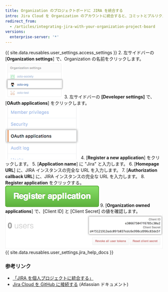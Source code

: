 ```yaml
---
title: Organization のプロジェクトボードに JIRA を統合する
intro: Jira Cloud を Organization のアカウントに統合すると、コミットとプルリクエストをスキャンし、メンションされている JIRA の Issue で、関連するメタデータとハイパーリンクを作成できます。
redirect_from:
  - /articles/integrating-jira-with-your-organization-project-board
versions:
  enterprise-server: '*'
---
```


{{ site.data.reusables.user_settings.access_settings }}
2. 左サイドバーの [**Organization settings**] で、Organization の名前をクリックします。 ![サイドバーの Organization 名](/assets/images/help/settings/organization-settings-from-sidebar.png)
3. 左サイドバーの **[Developer settings]** で、[**OAuth applications**] をクリックします。 ![左サイドバーの [OAuth applications] タブ](/assets/images/help/organizations/org-oauth-applications-ghe.png)
4. [**Register a new application**] をクリックします。
5. [**Application name**] に "Jira" と入力します。
6. [**Homepage URL**] に、JIRA インスタンスの完全な URL を入力します。
7. [**Authorization callback URL**] に、JIRA インスタンスの完全な URL を入力します。
8. **Register application** をクリックする。 ![[Register application] ボタン](/assets/images/help/oauth/register-application-button.png)
9. [**Organization owned applications**] で、[Client ID] と [Client Secret] の値を確認します。 ![クライアント ID とクライアントシークレット](/assets/images/help/oauth/client-id-and-secret.png)
{{ site.data.reusables.user_settings.jira_help_docs }}

### 参考リンク

- [「JIRA を個人プロジェクトに統合する」](/articles/integrating-jira-with-your-personal-projects)
- <a href="https://confluence.atlassian.com/adminjiracloud/connect-jira-cloud-to-github-814188429.html" data-proofer-ignore>Jira Cloud を GitHub に接続する</a> (Atlassian ドキュメント)
